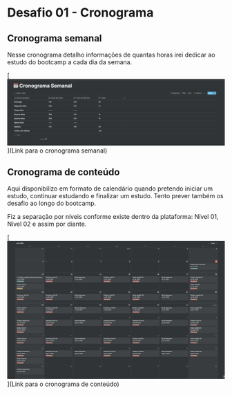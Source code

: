 # Desafio 01 - Cronograma

## Cronograma semanal

Nesse cronograma detalho informações de quantas horas irei dedicar ao estudo do bootcamp a cada dia
da semana.

[<img src="./assets/CronogramaSemanal.png">](Link para o cronograma semanal)

## Cronograma de conteúdo

Aqui disponibilizo em formato de calendário quando pretendo iniciar um estudo, continuar estudando
e finalizar um estudo. Tento prever também os desafio ao longo do bootcamp.

Fiz a separação por níveis conforme existe dentro da plataforma: Nível 01, Nível 02 e assim por diante.

[<img src="./assets/CronogramaConteudo.png">](Link para o cronograma de conteúdo)
